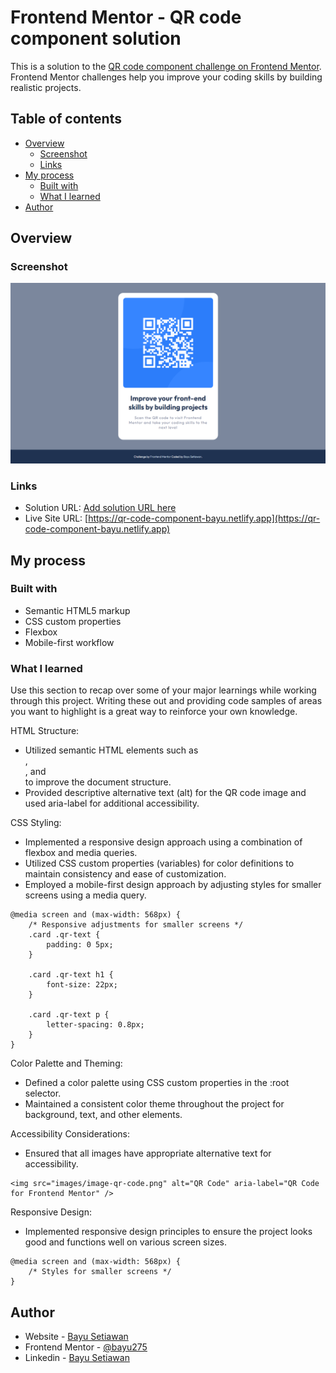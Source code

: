 # Frontend Mentor - QR code component solution

This is a solution to the [QR code component challenge on Frontend Mentor](https://www.frontendmentor.io/challenges/qr-code-component-iux_sIO_H). Frontend Mentor challenges help you improve your coding skills by building realistic projects.

## Table of contents

-   [Overview](#overview)
    -   [Screenshot](#screenshot)
    -   [Links](#links)
-   [My process](#my-process)
    -   [Built with](#built-with)
    -   [What I learned](#what-i-learned)
-   [Author](#author)

## Overview

### Screenshot

![](./screenshot.png)

### Links

-   Solution URL: [Add solution URL here](https://your-solution-url.com)
-   Live Site URL: [https://qr-code-component-bayu.netlify.app](https://qr-code-component-bayu.netlify.app)

## My process

### Built with

-   Semantic HTML5 markup
-   CSS custom properties
-   Flexbox
-   Mobile-first workflow

### What I learned

Use this section to recap over some of your major learnings while working through this project. Writing these out and providing code samples of areas you want to highlight is a great way to reinforce your own knowledge.

HTML Structure:

-   Utilized semantic HTML elements such as <main>, <section>, and <aside> to improve the document structure.
-   Provided descriptive alternative text (alt) for the QR code image and used aria-label for additional accessibility.

CSS Styling:

-   Implemented a responsive design approach using a combination of flexbox and media queries.
-   Utilized CSS custom properties (variables) for color definitions to maintain consistency and ease of customization.
-   Employed a mobile-first design approach by adjusting styles for smaller screens using a media query.

```
@media screen and (max-width: 568px) {
    /* Responsive adjustments for smaller screens */
    .card .qr-text {
        padding: 0 5px;
    }

    .card .qr-text h1 {
        font-size: 22px;
    }

    .card .qr-text p {
        letter-spacing: 0.8px;
    }
}
```

Color Palette and Theming:

-   Defined a color palette using CSS custom properties in the :root selector.
-   Maintained a consistent color theme throughout the project for background, text, and other elements.

Accessibility Considerations:

-   Ensured that all images have appropriate alternative text for accessibility.

```
<img src="images/image-qr-code.png" alt="QR Code" aria-label="QR Code for Frontend Mentor" />
```

Responsive Design:

-   Implemented responsive design principles to ensure the project looks good and functions well on various screen sizes.

```
@media screen and (max-width: 568px) {
    /* Styles for smaller screens */
}
```

## Author

-   Website - [Bayu Setiawan](https://bayu-setiawan.netlify.app)
-   Frontend Mentor - [@bayu275](https://www.frontendmentor.io/profile/@bayu275)
-   Linkedin - [Bayu Setiawan](https://www.linkedin.com/in/bayuusetiawan)
